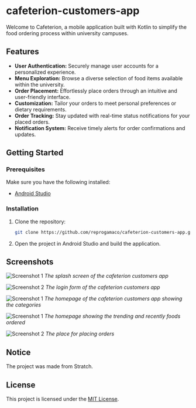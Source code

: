 # cafeterion-customers-app 

Welcome to Cafeterion, a mobile application built with Kotlin to simplify the food ordering process within university campuses.

## Features

- **User Authentication:** Securely manage user accounts for a personalized experience.
- **Menu Exploration:** Browse a diverse selection of food items available within the university.
- **Order Placement:** Effortlessly place orders through an intuitive and user-friendly interface.
- **Customization:** Tailor your orders to meet personal preferences or dietary requirements.
- **Order Tracking:** Stay updated with real-time status notifications for your placed orders.
- **Notification System:** Receive timely alerts for order confirmations and updates.

## Getting Started

### Prerequisites

Make sure you have the following installed:

- [Android Studio](https://developer.android.com/studio)

### Installation

1. Clone the repository:

   ```bash
   git clone https://github.com/reprogamaco/cafeterion-customers-app.git
   ```
   
2. Open the project in Android Studio and build the application.


## Screenshots

![Screenshot 1](imgs/cafeterion-intro.jpeg)
*The splash screen of the cafeterion customers app*

![Screenshot 2](imgs/cafeterion-form.jpeg)
*The login form of the cafeterion customers app*

![Screenshot 1](imgs/cafeterion-home.jpeg)
*The homepage of the cafeterion customers app showing the categories*


![Screenshot 1](imgs/cafeterion.jpeg)
*The homepage showing the trending and recently foods ordered*

![Screenshot 2](imgs/cafeterion-order.jpeg)
*The place for placing orders*

## Notice
The project was made from Stratch.

## License
This project is licensed under the [MIT License](LICENSE.md). 
